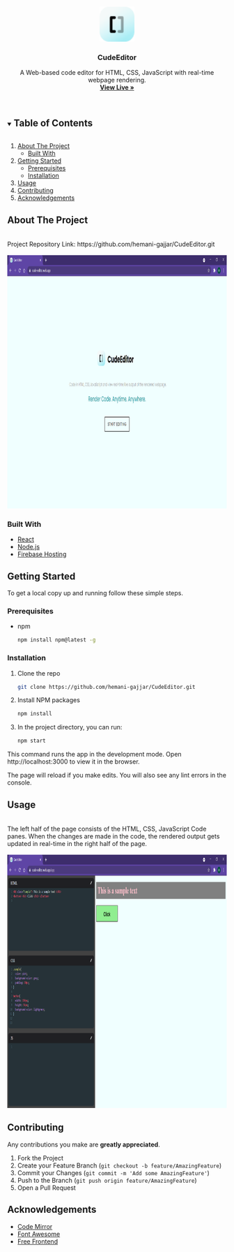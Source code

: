 <!-- PROJECT LOGO -->
<br />
<p align="center">
  <a href="https://github.com/hemani-gajjar/CudeEditor.git">
    <img src="public/logo.png" alt="Logo" width="80" height="80">
  </a>

  <h3 align="center">CudeEditor</h3>

  <p align="center">
   A Web-based code editor for HTML, CSS, JavaScript with real-time webpage rendering.
    <br />
    <a href="https://cude-editor.web.app/"><strong>View Live »</strong></a>
    <br />
    <br />
  </p>
</p>



<!-- TABLE OF CONTENTS -->
<details open="open">
  <summary><h2 style="display: inline-block">Table of Contents</h2></summary>
  <ol>
    <li>
      <a href="#about-the-project">About The Project</a>
      <ul>
        <li><a href="#built-with">Built With</a></li>
      </ul>
    </li>
    <li>
      <a href="#getting-started">Getting Started</a>
      <ul>
        <li><a href="#prerequisites">Prerequisites</a></li>
        <li><a href="#installation">Installation</a></li>
      </ul>
    </li>
    <li><a href="#usage">Usage</a></li>
    <li><a href="#contributing">Contributing</a></li>
    <li><a href="#acknowledgements">Acknowledgements</a></li>
  </ol>
</details>



<!-- ABOUT THE PROJECT -->
## About The Project
<br/>
Project Repository Link: https://github.com/hemani-gajjar/CudeEditor.git
<br/>
<br/>
<img src="public/homepage.png" alt="Logo" width="1000" height="580">


### Built With

* [React](https://reactjs.org/)
* [Node.js](https://nodejs.dev/)
* [Firebase Hosting](https://firebase.google.com/products/hosting)



<!-- GETTING STARTED -->
## Getting Started

To get a local copy up and running follow these simple steps.

### Prerequisites

* npm
  ```sh
  npm install npm@latest -g
  ```

### Installation

1. Clone the repo
   ```sh
   git clone https://github.com/hemani-gajjar/CudeEditor.git
   ```
2. Install NPM packages
   ```sh
   npm install
   ```
3. In the project directory, you can run:
   ```sh
   npm start
   ```
This command runs the app in the development mode.
Open http://localhost:3000 to view it in the browser.

The page will reload if you make edits.
You will also see any lint errors in the console.


<!-- USAGE EXAMPLES -->
## Usage
<br/>
The left half of the page consists of the HTML, CSS, JavaScript Code panes. When the changes are made in the code, the rendered output gets updated in real-time in the right half of the page. 
<br/>
<br/>
<img src="public/usage.png" alt="Logo" width="1000" height="580">



<!-- CONTRIBUTING -->
## Contributing
Any contributions you make are **greatly appreciated**.

1. Fork the Project
2. Create your Feature Branch (`git checkout -b feature/AmazingFeature`)
3. Commit your Changes (`git commit -m 'Add some AmazingFeature'`)
4. Push to the Branch (`git push origin feature/AmazingFeature`)
5. Open a Pull Request





<!-- ACKNOWLEDGEMENTS -->
## Acknowledgements

* [Code Mirror](https://codemirror.net/)
* [Font Awesome](https://fontawesome.com/)
* [Free Frontend](https://freefrontend.com/css-buttons/)





<!-- MARKDOWN LINKS & IMAGES -->
<!-- https://www.markdownguide.org/basic-syntax/#reference-style-links -->
[contributors-shield]: https://img.shields.io/github/contributors/github_username/repo.svg?style=for-the-badge
[contributors-url]: https://github.com/github_username/repo/graphs/contributors
[forks-shield]: https://img.shields.io/github/forks/github_username/repo.svg?style=for-the-badge
[forks-url]: https://github.com/github_username/repo/network/members
[stars-shield]: https://img.shields.io/github/stars/github_username/repo.svg?style=for-the-badge
[stars-url]: https://github.com/github_username/repo/stargazers
[issues-shield]: https://img.shields.io/github/issues/github_username/repo.svg?style=for-the-badge
[issues-url]: https://github.com/github_username/repo/issues
[license-shield]: https://img.shields.io/github/license/github_username/repo.svg?style=for-the-badge
[license-url]: https://github.com/github_username/repo/blob/master/LICENSE.txt
[linkedin-shield]: https://img.shields.io/badge/-LinkedIn-black.svg?style=for-the-badge&logo=linkedin&colorB=555
[linkedin-url]: https://linkedin.com/in/github_username
